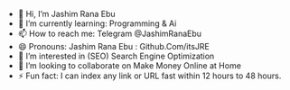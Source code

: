 - 👋 Hi, I’m Jashim Rana Ebu
- 🌱 I’m currently learning: Programming & Ai
- 📫 How to reach me: Telegram @JashimRanaEbu
- 😄 Pronouns: Jashim Rana Ebu : Github.Com/itsJRE
- 👀 I’m interested in (SEO) Search Engine Optimization
- 💞️ I’m looking to collaborate on Make Money Online at Home
- ⚡ Fun fact: I can index any link or URL fast within 12 hours to 48 hours.

<!---
itsJRE/itsJRE is a ✨ special ✨ repository because its `README.md` (this file) appears on your GitHub profile.
You can click the Preview link to take a look at your changes.
--->
